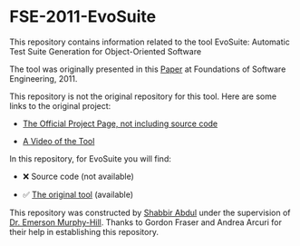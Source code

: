 # FSE-2011-EvoSuite

This repository contains information related to the tool EvoSuite: Automatic Test Suite Generation for Object-Oriented Software

The tool was originally presented in this [Paper](http://dl.acm.org/citation.cfm?doid=2025113.2025179) at Foundations of Software Engineering, 2011.

This repository is not the original repository for this tool. Here are some links to the original project:

+ [The Official Project Page, not including source code](www.evosuite.org)
- [A Video of the Tool](https://youtu.be/KJU6lcR9BUk)

In this repository, for EvoSuite you will find:

+ :x: Source code (not available)
- :white_check_mark: [The original tool](http://www.evosuite.org/files/evosuite-1.0.1.jar) (available) 

This repository was constructed by [Shabbir Abdul](https://github.com/shabbirabdul) under the supervision of [Dr. Emerson Murphy-Hill](https://github.com/CaptainEmerson). Thanks to Gordon Fraser and Andrea Arcuri for their help in establishing this repository.
